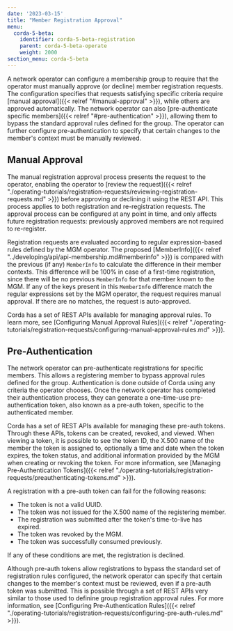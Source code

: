 ```yaml
---
date: '2023-03-15'
title: "Member Registration Approval"
menu:
  corda-5-beta:
    identifier: corda-5-beta-registration
    parent: corda-5-beta-operate
    weight: 2000
section_menu: corda-5-beta
---
```


A network operator can configure a membership group to require that the operator must manually approve (or decline) member registration requests. 
The configuration specifies that requests satisfying specific criteria require [manual approval]({{< relref "#manual-approval" >}}), while others are approved automatically. 
The network operator can also [pre-authenticate specific members]({{< relref "#pre-authentication" >}}), allowing them to bypass the standard approval rules defined for the group.
The operator can further configure pre-authentication to specify that certain changes to the member's context must be manually reviewed.

## Manual Approval

The manual registration approval process presents the request to the operator, enabling the operator to [review the request]({{< relref "./operating-tutorials/registration-requests/reviewing-registration-requests.md" >}}) before approving or declining it using the REST API. 
This process applies to both registration and re-registration requests. 
The approval process can be configured at any point in time, and only affects future registration requests: previously approved members are not required to re-register.

Registration requests are evaluated according to regular expression-based rules defined by the MGM operator. 
The proposed [MemberInfo]({{< relref "../developing/api/api-membership.md#memberinfo" >}}) is compared with the previous (if any) `MemberInfo` to calculate the difference in their member contexts. 
This difference will be 100% in case of a first-time registration, since there will be no previous `MemberInfo` for that member known to the MGM. 
If any of the keys present in this `MemberInfo` difference match the regular expressions set by the MGM operator, the request requires manual approval. 
If there are no matches, the request is auto-approved.

Corda has a set of REST APIs available for managing approval rules. To learn more, see [Configuring Manual Approval Rules]({{< relref "./operating-tutorials/registration-requests/configuring-manual-approval-rules.md" >}}).

## Pre-Authentication

The network operator can pre-authenticate registrations for specific members. This allows a registering member to bypass approval rules defined for the group. Authentication is done outside of Corda using any criteria the operator chooses. Once the network operator has completed their authentication process, they can generate a one-time-use pre-authentication token, also known as a pre-auth token, specific to the authenticated member.

Corda has a set of REST APIs available for managing these pre-auth tokens. Through these APIs, tokens can be created, revoked, and viewed. When viewing a token, it is possible to see the token ID, the X.500 name of the member the token is assigned to, optionally a time and date when the token expires, the token status, and additional information provided by the MGM when creating or revoking the token. For more information, see [Managing Pre-Authentication Tokens]({{< relref "./operating-tutorials/registration-requests/preauthenticating-tokens.md" >}}).

A registration with a pre-auth token can fail for the following reasons:
* The token is not a valid UUID.
* The token was not issued for the X.500 name of the registering member.
* The registration was submitted after the token's time-to-live has expired.
* The token was revoked by the MGM.
* The token was successfully consumed previously.

If any of these conditions are met, the registration is declined.

Although pre-auth tokens allow registrations to bypass the standard set of registration rules configured, the network operator can specify that certain changes to the member's context must be reviewed, even if a pre-auth token was submitted. This is possible through a set of REST APIs very similar to those used to definine group registration approval rules. For more information, see [Configuring Pre-Authentication Rules]({{< relref "./operating-tutorials/registration-requests/configuring-pre-auth-rules.md" >}}).